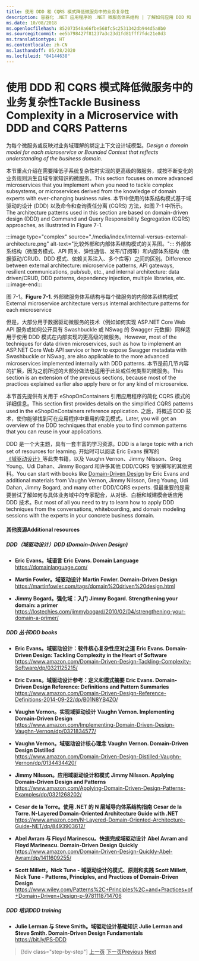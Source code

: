 ```yaml
---
title: 使用 DDD 和 CQRS 模式降低微服务中的业务复杂性
description: 容器化 .NET 应用程序的 .NET 微服务体系结构 | 了解如何应用 DDD 和 CQRS 模式来处理复杂的业务场景
ms.date: 10/08/2018
ms.openlocfilehash: 852073548a66fbe568fc5c2531342db944d5a8b0
ms.sourcegitcommit: ee5b798427f81237a3c23d1fd81fff7fdc21e8d3
ms.translationtype: HT
ms.contentlocale: zh-CN
ms.lasthandoff: 05/28/2020
ms.locfileid: "84144638"
---
```

# <a name="tackle-business-complexity-in-a-microservice-with-ddd-and-cqrs-patterns"></a><span data-ttu-id="7b0a5-103">使用 DDD 和 CQRS 模式降低微服务中的业务复杂性</span><span class="sxs-lookup"><span data-stu-id="7b0a5-103">Tackle Business Complexity in a Microservice with DDD and CQRS Patterns</span></span>

<span data-ttu-id="7b0a5-104">为每个微服务或反映对业务域理解的绑定上下文设计域模型。</span><span class="sxs-lookup"><span data-stu-id="7b0a5-104">*Design a domain model for each microservice or Bounded Context that reflects understanding of the business domain.*</span></span>

<span data-ttu-id="7b0a5-105">本节重点介绍在需要降低子系统复杂性时实现的更高级的微服务，或按不断变化的业务规则派生自域专家知识的微服务。</span><span class="sxs-lookup"><span data-stu-id="7b0a5-105">This section focuses on more advanced microservices that you implement when you need to tackle complex subsystems, or microservices derived from the knowledge of domain experts with ever-changing business rules.</span></span> <span data-ttu-id="7b0a5-106">本节中使用的体系结构模式基于域驱动的设计 (DDD) 以及命令和查询责任分离 (CQRS) 方法，如图 7-1 中所示。</span><span class="sxs-lookup"><span data-stu-id="7b0a5-106">The architecture patterns used in this section are based on domain-driven design (DDD) and Command and Query Responsibility Segregation (CQRS) approaches, as illustrated in Figure 7-1.</span></span>

:::image type="complex" source="./media/index/internal-versus-external-architecture.png" alt-text="比较外部和内部体系结构模式的关系图。":::
<span data-ttu-id="7b0a5-108">外部体系结构（微服务模式、API 网关、弹性通信、发布/订阅等）和内部体系结构（数据驱动/CRUD、DDD 模式、依赖关系注入、多个库等）之间的区别。</span><span class="sxs-lookup"><span data-stu-id="7b0a5-108">Difference between external architecture: microservice patterns, API gateways, resilient communications, pub/sub, etc., and internal architecture: data driven/CRUD, DDD patterns, dependency injection, multiple libraries, etc.</span></span>
:::image-end:::

<span data-ttu-id="7b0a5-109">图 7-1。</span><span class="sxs-lookup"><span data-stu-id="7b0a5-109">**Figure 7-1**.</span></span> <span data-ttu-id="7b0a5-110">外部微服务体系结构与每个微服务的内部体系结构模式</span><span class="sxs-lookup"><span data-stu-id="7b0a5-110">External microservice architecture versus internal architecture patterns for each microservice</span></span>

<span data-ttu-id="7b0a5-111">但是，大部分用于数据驱动微服务的技术（例如如何实现 ASP.NET Core Web API 服务或如何公开具有 Swashbuckle 或 NSwag 的 Swagger 元数据）同样适用于使用 DDD 模式在内部实现的更高级的微服务。</span><span class="sxs-lookup"><span data-stu-id="7b0a5-111">However, most of the techniques for data driven microservices, such as how to implement an ASP.NET Core Web API service or how to expose Swagger metadata with Swashbuckle or NSwag, are also applicable to the more advanced microservices implemented internally with DDD patterns.</span></span> <span data-ttu-id="7b0a5-112">本节是前几节内容的扩展，因为之前所述的大部分做法也适用于此处或任何类型的微服务。</span><span class="sxs-lookup"><span data-stu-id="7b0a5-112">This section is an extension of the previous sections, because most of the practices explained earlier also apply here or for any kind of microservice.</span></span>

<span data-ttu-id="7b0a5-113">本节首先提供有关用于 eShopOnContainers 引用应用程序的简化 CQRS 模式的详细信息。</span><span class="sxs-lookup"><span data-stu-id="7b0a5-113">This section first provides details on the simplified CQRS patterns used in the eShopOnContainers reference application.</span></span> <span data-ttu-id="7b0a5-114">之后，将概述 DDD 技术，使你能够找到可在应用程序中重用的常见模式。</span><span class="sxs-lookup"><span data-stu-id="7b0a5-114">Later, you will get an overview of the DDD techniques that enable you to find common patterns that you can reuse in your applications.</span></span>

<span data-ttu-id="7b0a5-115">DDD 是一个大主题，具有一套丰富的学习资源。</span><span class="sxs-lookup"><span data-stu-id="7b0a5-115">DDD is a large topic with a rich set of resources for learning.</span></span> <span data-ttu-id="7b0a5-116">开始时可以阅读 Eric Evans 撰写的[《域驱动设计》](https://domainlanguage.com/ddd/)等此类书籍，以及 Vaughn Vernon、Jimmy Nilsson、Greg Young、Udi Dahan、Jimmy Bogard 和许多其他 DDD/CQRS 专家撰写的其他资料。</span><span class="sxs-lookup"><span data-stu-id="7b0a5-116">You can start with books like [Domain-Driven Design](https://domainlanguage.com/ddd/) by Eric Evans and additional materials from Vaughn Vernon, Jimmy Nilsson, Greg Young, Udi Dahan, Jimmy Bogard, and many other DDD/CQRS experts.</span></span> <span data-ttu-id="7b0a5-117">但最重要的是需要尝试了解如何与具体业务域中的专家配合，从对话、白板和域建模会话应用 DDD 技术。</span><span class="sxs-lookup"><span data-stu-id="7b0a5-117">But most of all you need to try to learn how to apply DDD techniques from the conversations, whiteboarding, and domain modeling sessions with the experts in your concrete business domain.</span></span>

#### <a name="additional-resources"></a><span data-ttu-id="7b0a5-118">其他资源</span><span class="sxs-lookup"><span data-stu-id="7b0a5-118">Additional resources</span></span>

##### <a name="ddd-domain-driven-design"></a><span data-ttu-id="7b0a5-119">DDD（域驱动设计）</span><span class="sxs-lookup"><span data-stu-id="7b0a5-119">DDD (Domain-Driven Design)</span></span>

- <span data-ttu-id="7b0a5-120">**Eric Evans。域语言** </span><span class="sxs-lookup"><span data-stu-id="7b0a5-120">**Eric Evans. Domain Language** </span></span>\
  <https://domainlanguage.com/>

- <span data-ttu-id="7b0a5-121">**Martin Fowler。域驱动设计** </span><span class="sxs-lookup"><span data-stu-id="7b0a5-121">**Martin Fowler. Domain-Driven Design** </span></span>\
  <https://martinfowler.com/tags/domain%20driven%20design.html>

- <span data-ttu-id="7b0a5-122">**Jimmy Bogard。强化域：入门** </span><span class="sxs-lookup"><span data-stu-id="7b0a5-122">**Jimmy Bogard. Strengthening your domain: a primer** </span></span>\
  <https://lostechies.com/jimmybogard/2010/02/04/strengthening-your-domain-a-primer/>

##### <a name="ddd-books"></a><span data-ttu-id="7b0a5-123">DDD 丛书</span><span class="sxs-lookup"><span data-stu-id="7b0a5-123">DDD books</span></span>

- <span data-ttu-id="7b0a5-124">**Eric Evans。域驱动设计：软件核心复杂性应对之道** </span><span class="sxs-lookup"><span data-stu-id="7b0a5-124">**Eric Evans. Domain-Driven Design: Tackling Complexity in the Heart of Software** </span></span>\
  <https://www.amazon.com/Domain-Driven-Design-Tackling-Complexity-Software/dp/0321125215/>

- <span data-ttu-id="7b0a5-125">**Eric Evans。域驱动设计参考：定义和模式摘要** </span><span class="sxs-lookup"><span data-stu-id="7b0a5-125">**Eric Evans. Domain-Driven Design Reference: Definitions and Pattern Summaries** </span></span>\
  <https://www.amazon.com/Domain-Driven-Design-Reference-Definitions-2014-09-22/dp/B01N8YB4ZO/>

- <span data-ttu-id="7b0a5-126">**Vaughn Vernon。实现域驱动设计** </span><span class="sxs-lookup"><span data-stu-id="7b0a5-126">**Vaughn Vernon. Implementing Domain-Driven Design** </span></span>\
  <https://www.amazon.com/Implementing-Domain-Driven-Design-Vaughn-Vernon/dp/0321834577/>

- <span data-ttu-id="7b0a5-127">**Vaughn Vernon。域驱动设计核心理念** </span><span class="sxs-lookup"><span data-stu-id="7b0a5-127">**Vaughn Vernon. Domain-Driven Design Distilled** </span></span>\
  <https://www.amazon.com/Domain-Driven-Design-Distilled-Vaughn-Vernon/dp/0134434420/>

- <span data-ttu-id="7b0a5-128">**Jimmy Nilsson。应用域驱动设计和模式** </span><span class="sxs-lookup"><span data-stu-id="7b0a5-128">**Jimmy Nilsson. Applying Domain-Driven Design and Patterns** </span></span>\
  <https://www.amazon.com/Applying-Domain-Driven-Design-Patterns-Examples/dp/0321268202/>

- <span data-ttu-id="7b0a5-129">**Cesar de la Torre。使用 .NET 的 N 层域导向体系结构指南** </span><span class="sxs-lookup"><span data-stu-id="7b0a5-129">**Cesar de la Torre. N-Layered Domain-Oriented Architecture Guide with .NET** </span></span>\
  <https://www.amazon.com/N-Layered-Domain-Oriented-Architecture-Guide-NET/dp/8493903612/>

- <span data-ttu-id="7b0a5-130">**Abel Avram 与 Floyd Marinescu。快速完成域驱动设计** </span><span class="sxs-lookup"><span data-stu-id="7b0a5-130">**Abel Avram and Floyd Marinescu. Domain-Driven Design Quickly** </span></span>\
  <https://www.amazon.com/Domain-Driven-Design-Quickly-Abel-Avram/dp/1411609255/>

- <span data-ttu-id="7b0a5-131">**Scott Millett，Nick Tune - 域驱动设计的模式、原则和实践** </span><span class="sxs-lookup"><span data-stu-id="7b0a5-131">**Scott Millett, Nick Tune - Patterns, Principles, and Practices of Domain-Driven Design** </span></span>\
  <https://www.wiley.com/Patterns%2C+Principles%2C+and+Practices+of+Domain+Driven+Design-p-9781118714706>

##### <a name="ddd-training"></a><span data-ttu-id="7b0a5-132">DDD 培训</span><span class="sxs-lookup"><span data-stu-id="7b0a5-132">DDD training</span></span>

- <span data-ttu-id="7b0a5-133">**Julie Lerman 与 Steve Smith。域驱动设计基础知识** </span><span class="sxs-lookup"><span data-stu-id="7b0a5-133">**Julie Lerman and Steve Smith. Domain-Driven Design Fundamentals** </span></span>\
  <https://bit.ly/PS-DDD>

>[!div class="step-by-step"]
><span data-ttu-id="7b0a5-134">[上一页](../multi-container-microservice-net-applications/implement-api-gateways-with-ocelot.md)
>[下一页](apply-simplified-microservice-cqrs-ddd-patterns.md)</span><span class="sxs-lookup"><span data-stu-id="7b0a5-134">[Previous](../multi-container-microservice-net-applications/implement-api-gateways-with-ocelot.md)
[Next](apply-simplified-microservice-cqrs-ddd-patterns.md)</span></span>
